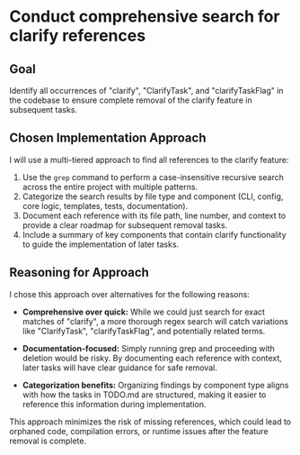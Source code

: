 # Conduct comprehensive search for clarify references

## Goal
Identify all occurrences of "clarify", "ClarifyTask", and "clarifyTaskFlag" in the codebase to ensure complete removal of the clarify feature in subsequent tasks.

## Chosen Implementation Approach
I will use a multi-tiered approach to find all references to the clarify feature:

1. Use the `grep` command to perform a case-insensitive recursive search across the entire project with multiple patterns.
2. Categorize the search results by file type and component (CLI, config, core logic, templates, tests, documentation).
3. Document each reference with its file path, line number, and context to provide a clear roadmap for subsequent removal tasks.
4. Include a summary of key components that contain clarify functionality to guide the implementation of later tasks.

## Reasoning for Approach
I chose this approach over alternatives for the following reasons:

* **Comprehensive over quick:** While we could just search for exact matches of "clarify", a more thorough regex search will catch variations like "ClarifyTask", "clarifyTaskFlag", and potentially related terms.

* **Documentation-focused:** Simply running grep and proceeding with deletion would be risky. By documenting each reference with context, later tasks will have clear guidance for safe removal.

* **Categorization benefits:** Organizing findings by component type aligns with how the tasks in TODO.md are structured, making it easier to reference this information during implementation.

This approach minimizes the risk of missing references, which could lead to orphaned code, compilation errors, or runtime issues after the feature removal is complete.
